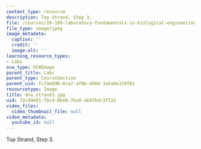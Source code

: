 ```yaml
---
content_type: resource
description: Top Strand, Step 3.
file: /courses/20-109-laboratory-fundamentals-in-biological-engineering-fall-2007/72c49e61f8cd8be076a9ab47bdc3f332_dna_strand3.jpg
file_type: image/jpeg
image_metadata:
  caption: ''
  credit: ''
  image-alt: ''
learning_resource_types:
- Labs
ocw_type: OCWImage
parent_title: Labs
parent_type: CourseSection
parent_uid: fc19e690-0ca7-af8b-d48d-3a5a9e329f01
resourcetype: Image
title: dna_strand3.jpg
uid: 72c49e61-f8cd-8be0-76a9-ab47bdc3f332
video_files:
  video_thumbnail_file: null
video_metadata:
  youtube_id: null
---
```

Top Strand, Step 3.

